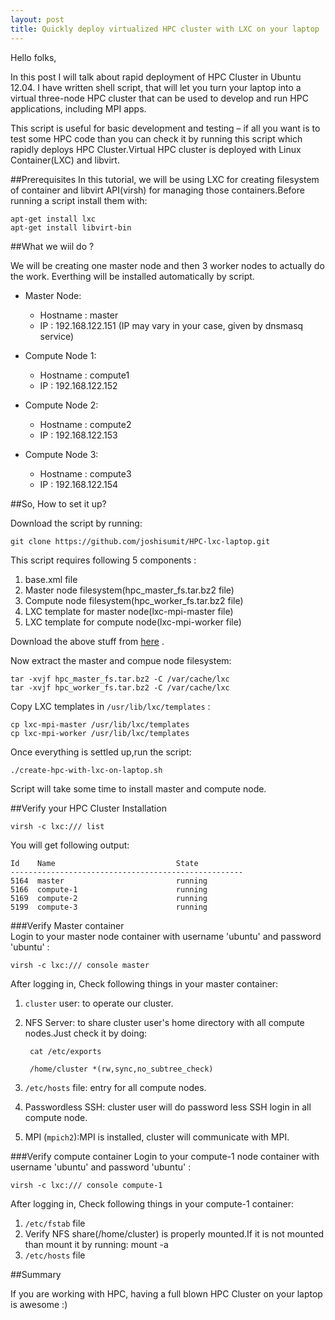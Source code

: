 ```yaml
---
layout: post
title: Quickly deploy virtualized HPC cluster with LXC on your laptop
---
```


Hello folks,

In this post I will talk about rapid deployment of HPC Cluster in Ubuntu 12.04.
I have written shell script, that will let you turn your laptop into a virtual three-node HPC cluster that can be used to develop and run HPC applications, including MPI apps. 

This script is useful for basic development and testing – if all you want is to test some HPC code than you can check it by running this script which rapidly deploys HPC Cluster.Virtual HPC cluster is deployed with Linux Container(LXC) and libvirt.

##Prerequisites
In this tutorial, we will be using LXC for creating filesystem of container and libvirt API(virsh) for managing those containers.Before running a script install them with:

    apt-get install lxc
    apt-get install libvirt-bin

##What we wiil do ?

We will be creating one master node and then 3 worker nodes to actually do the work.
Everthing will be installed automatically by script.

- Master Node:
  - Hostname : master
  - IP : 192.168.122.151 (IP may vary in your case, given by dnsmasq service)

- Compute Node 1:
  - Hostname : compute1
  - IP : 192.168.122.152

- Compute Node 2:
  - Hostname : compute2
  - IP : 192.168.122.153

- Compute Node 3:
  - Hostname : compute3
  - IP : 192.168.122.154

##So, How to set it up?

Download the script by running:

    git clone https://github.com/joshisumit/HPC-lxc-laptop.git

This script requires following 5 components :

1. base.xml file
2. Master node filesystem(hpc_master_fs.tar.bz2 file)
3. Compute node filesystem(hpc_worker_fs.tar.bz2 file)
4. LXC template for master node(lxc-mpi-master file)
5. LXC template for compute node(lxc-mpi-worker file)

Download the above stuff from [here](https://drive.google.com/folderview?id=0B6LOfkglrOq9fnJ3dkpINUFOaTYySVRHOHhYMUFBcDVfcHlWMWZiUzRBbVh3ZkVtU3VmUzA&usp=sharing) .

Now extract the master and compue node filesystem:

    tar -xvjf hpc_master_fs.tar.bz2 -C /var/cache/lxc
    tar -xvjf hpc_worker_fs.tar.bz2 -C /var/cache/lxc
    
Copy LXC templates in `/usr/lib/lxc/templates` :
    
    cp lxc-mpi-master /usr/lib/lxc/templates
    cp lxc-mpi-worker /usr/lib/lxc/templates
    
Once everything is settled up,run the script:

    ./create-hpc-with-lxc-on-laptop.sh
    
Script will take some time to install master and compute node.


##Verify your HPC Cluster Installation


    virsh -c lxc:/// list
    
You will get following output:

    Id    Name                           State
    ----------------------------------------------------
    5164  master                         running
    5166  compute-1                      running
    5169  compute-2                      running
    5199  compute-3                      running
 
 
###Verify Master container  
Login to your master node container with username 'ubuntu' and password 'ubuntu' :

    virsh -c lxc:/// console master

After logging in, Check following things in your master container:

1. `cluster` user: to operate our cluster.
2. NFS Server: to share cluster user's home directory with all compute nodes.Just check it by doing:

        cat /etc/exports
        
        /home/cluster *(rw,sync,no_subtree_check)
3. `/etc/hosts` file: entry for all compute nodes.
4. Passwordless SSH: cluster user will do password less SSH login in all compute node.
5. MPI (`mpich2`):MPI is installed, cluster will communicate with MPI.


###Verify compute container 
Login to your compute-1 node container with username 'ubuntu' and password 'ubuntu' :

    virsh -c lxc:/// console compute-1

After logging in, Check following things in your compute-1 container:

1. `/etc/fstab` file
2. Verify NFS share(/home/cluster) is properly mounted.If it is not mounted than mount it by running:
    mount -a
3. `/etc/hosts` file

##Summary

If you are working with HPC, having a full blown HPC Cluster on your laptop is awesome :)
